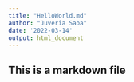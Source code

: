 ```yaml
---
title: "HelloWorld.md"
author: "Juveria Saba"
date: '2022-03-14'
output: html_document
---
```

## This is a markdown file
